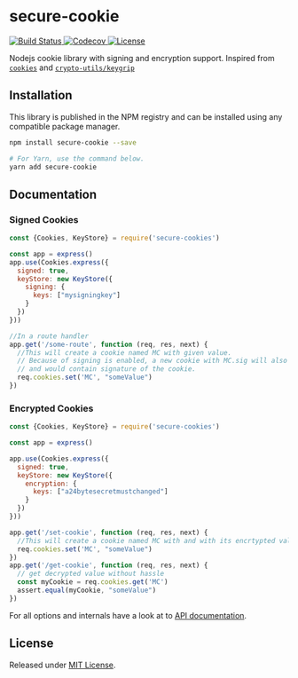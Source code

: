 # secure-cookie

<a href="https://github.com/ayZagen/secure-cookie/actions?query=workflow%3Aci">
<img src="https://github.com/ayZagen/secure-cookie/workflows/ci/badge.svg" alt="Build Status">
</a>
<a href="https://codecov.io/gh/PlusAuth/plusauth-oidc-client-js">
<img alt="Codecov" src="https://img.shields.io/codecov/c/gh/ayZagen/secure-cookie?logo=codecov&style=flat-square">
</a>
<a href="./LICENSE">
<img alt="License" src="https://badgen.net/github/license/ayZagen/secure-cookie">
</a>


Nodejs cookie library with signing and encryption support. Inspired
from [`cookies`](https://github.com/pillarjs/cookies)
and  [`crypto-utils/keygrip`](https://github.com/crypto-utils/keygrip)

## Installation

This library is published in the NPM registry and can be installed using any compatible package manager.

```sh
npm install secure-cookie --save

# For Yarn, use the command below.
yarn add secure-cookie
```

## Documentation

### Signed Cookies

```javascript
const {Cookies, KeyStore} = require('secure-cookies')

const app = express()
app.use(Cookies.express({
  signed: true,
  keyStore: new KeyStore({
    signing: {
      keys: ["mysigningkey"]
    }
  })
}))

//In a route handler
app.get('/some-route', function (req, res, next) {
  //This will create a cookie named MC with given value.
  // Because of signing is enabled, a new cookie with MC.sig will also be created
  // and would contain signature of the cookie.
  req.cookies.set('MC', "someValue")
})
```

### Encrypted Cookies

```javascript
const {Cookies, KeyStore} = require('secure-cookies')

const app = express()

app.use(Cookies.express({
  signed: true,
  keyStore: new KeyStore({
    encryption: {
      keys: ["a24bytesecretmustchanged"]
    }
  })
}))

app.get('/set-cookie', function (req, res, next) {
  //This will create a cookie named MC with and with its encrtypted value.
  req.cookies.set('MC', "someValue")
})
app.get('/get-cookie', function (req, res, next) {
  // get decrypted value without hassle
  const myCookie = req.cookies.get('MC')
  assert.equal(myCookie, "someValue")
})
```

For all options and internals have a look at to [API documentation](./docs/README.md).

## License

Released under [MIT License](./LICENSE).
